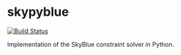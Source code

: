 skypyblue
=======

[![Build Status](https://travis-ci.org/knub/skypyblue.svg)](https://travis-ci.org/knub/skypyblue)

Implementation of the SkyBlue constraint solver in Python.
